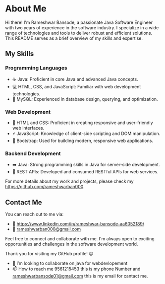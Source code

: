 # About Me

Hi there! I'm Rameshwar Bansode, a passionate Java Software Engineer with two years of experience in the software industry. I specialize in a wide range of technologies and tools to deliver robust and efficient solutions. This README serves as a brief overview of my skills and expertise.

## My Skills

### Programming Languages
- :coffee: Java: Proficient in core Java and advanced Java concepts.
- :computer: HTML, CSS, and JavaScript: Familiar with web development technologies.
- :floppy_disk: MySQL: Experienced in database design, querying, and optimization.

### Web Development
- :art: HTML and CSS: Proficient in creating responsive and user-friendly web interfaces.
- :zap: JavaScript: Knowledge of client-side scripting and DOM manipulation.
- :gem: Bootstrap: Used for building modern, responsive web applications.

### Backend Development
- :arrow_right: Java: Strong programming skills in Java for server-side development.
- :rocket: REST APIs: Developed and consumed RESTful APIs for web services.

For more details about my work and projects, please check my https://github.com/rameshwarban000.

## Contact Me

You can reach out to me via:

- :link: https://www.linkedin.com/in/rameshwar-bansode-aa6052189/
- :email: rameshwarban000@gmail.com

Feel free to connect and collaborate with me. I'm always open to exciting opportunities and challenges in the software development world.

Thank you for visiting my GitHub profile! 😊

- 💞️ I’m looking to collaborate on java for webdevlopement
- 📫 How to reach me 9561215453 this is my phone Number and rameshwarbansode01@gmail.com this is my email for cantact me.

<!---
rameshwarban000/rameshwarban000 is a ✨ special ✨ repository because its `README.md` (this file) appears on your GitHub profile.
You can click the Preview link to take a look at your changes.
--->
